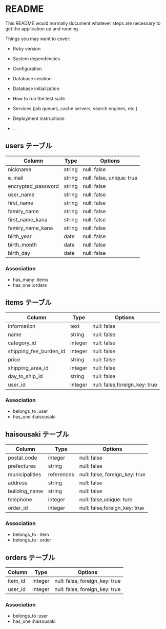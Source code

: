 # README

This README would normally document whatever steps are necessary to get the
application up and running.

Things you may want to cover:

* Ruby version

* System dependencies

* Configuration

* Database creation

* Database initialization

* How to run the test suite

* Services (job queues, cache servers, search engines, etc.)

* Deployment instructions

* ...

## users テーブル

| Column                | Type   | Options                  |
| ------------------    | ------ | ------------------------ | 
| nickname              | string | null: false              |
| e_mail                | string | null: false, unique: true|
| encrypted_password    | string | null: false              |
| user_name             | string | null: false              |
| first_name            | string | null: false              |
| famiry_name           | string | null: false              |
| first_name_kana       | string | null: false              |
| famiry_name_kana      | string | null: false              |
| birth_year            | date   | null: false              |
| birth_month           | date   | null: false              |
| birth_day             | date   | null: false              |     
### Association

- has_many :items
- has_one  :orders


##  items テーブル

| Column                 | Type    | Options                      |
| -------------------    | ------  | ---------------------------- |
| information            |  text   | null: false                  |
| name                   | string  | null: false                  |
| category_id            | integer | null: false                  |
| shipping_fee_burden_id | integer | null: false                  |
| price                  | string  | null: false                  |
| shipping_area_id       | integer | null: false                  |
| day_to_ship_id         | string  | null: false                  |
| user_id                | integer | null: false,foreign_key: true|

### Association
- belongs_to :user
- has_one    :haisousaki


## haisousaki テーブル

| Column              | Type       | Options                        |
| ------------------- | ---------- | ------------------------------ |
| postal_code         | integer    | null: false                    |
| prefectures         | string     | null: false                    |
| municipalities      | references | null: false, foreign_key: true |
| address             | string     | null: false                    |
| building_name       | string     | null: false                    |
| telephone           | integer    | null: false,unique: ture       |
| order_id            | integer    | null: false,foreign_key: true  |

### Association

- belongs_to : item
- belongs_to : order

## orders テーブル

| Column          | Type       | Options                        |
| --------------- | ---------- | ------------------------------ |
| item_id         | integer    | null: false, foreign_key: true |                   |
| user_id         | integer    | null: false, foreign_key: true |

### Association

- belongs_to :user
- has_one :haisousaki
